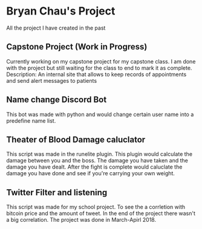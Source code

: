 # Bryan Chau's Project

All the project I have created in the past

## Capstone Project (Work in Progress)

Currently working on my capstone project for my capstone class. I am done with the project but still waiting for the class to end to mark it as complete.
Description: An internal site that allows to keep records of appointments and send alert messages to patients

## Name change Discord Bot

This bot was made with python and would change certain user name into a predefine name list.

## Theater of Blood Damage caluclator

This script was made in the runelite plugin. This plugin would calculate the damage between you and the boss. The damage you have taken and the damage you have dealt.
After the fight is complete would caluclate the damage you have done and see if you're carrying your own weight.

## Twitter Filter and listening

This script was made for my school project. To see the a corrletion with bitcoin price and the amount of tweet. In the end of the project there wasn't a big correlation. 
The project was done in March-Apirl 2018.
